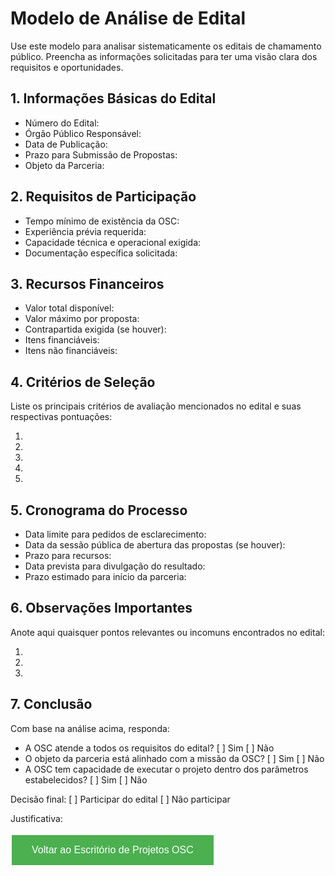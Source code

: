 # Modelo de Análise de Edital

Use este modelo para analisar sistematicamente os editais de chamamento público. Preencha as informações solicitadas para ter uma visão clara dos requisitos e oportunidades.

## 1. Informações Básicas do Edital

- Número do Edital: 
- Órgão Público Responsável:
- Data de Publicação:
- Prazo para Submissão de Propostas:
- Objeto da Parceria:

## 2. Requisitos de Participação

- Tempo mínimo de existência da OSC:
- Experiência prévia requerida:
- Capacidade técnica e operacional exigida:
- Documentação específica solicitada:

## 3. Recursos Financeiros

- Valor total disponível:
- Valor máximo por proposta:
- Contrapartida exigida (se houver):
- Itens financiáveis:
- Itens não financiáveis:

## 4. Critérios de Seleção

Liste os principais critérios de avaliação mencionados no edital e suas respectivas pontuações:

1. 
2. 
3. 
4. 
5. 

## 5. Cronograma do Processo

- Data limite para pedidos de esclarecimento:
- Data da sessão pública de abertura das propostas (se houver):
- Prazo para recursos:
- Data prevista para divulgação do resultado:
- Prazo estimado para início da parceria:

## 6. Observações Importantes

Anote aqui quaisquer pontos relevantes ou incomuns encontrados no edital:

1. 
2. 
3. 

## 7. Conclusão

Com base na análise acima, responda:

- A OSC atende a todos os requisitos do edital? [ ] Sim [ ] Não
- O objeto da parceria está alinhado com a missão da OSC? [ ] Sim [ ] Não
- A OSC tem capacidade de executar o projeto dentro dos parâmetros estabelecidos? [ ] Sim [ ] Não

Decisão final: [ ] Participar do edital [ ] Não participar

Justificativa:

[<button style="background-color: #4CAF50; border: none; color: white; padding: 15px 32px; text-align: center; text-decoration: none; display: inline-block; font-size: 16px; margin: 4px 2px; cursor: pointer;">Voltar ao Escritório de Projetos OSC</button>](../)
